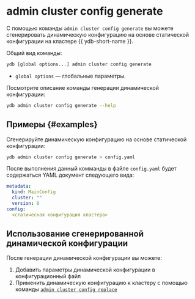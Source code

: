# admin cluster config generate

С помощью команды `admin cluster config generate` вы можете сгенерировать динамическую конфигурацию на основе статической конфигурации на кластере {{ ydb-short-name }}.

Общий вид команды:

```bash
ydb [global options...] admin cluster config generate
```

* `global options` — глобальные параметры.

Посмотрите описание команды генерации динамической конфигурации:

```bash
ydb admin cluster config generate --help
```

## Примеры {#examples}

Сгенерируйте динамическую конфигурацию на основе статической конфигурации:

```bash
ydb admin cluster config generate > config.yaml
```

После выполнения данный комманды в файле `config.yaml` будет содержаться YAML документ следующего вида:

```yaml
metadata:
  kind: MainConfig
  cluster: ""
  version: 0
config:
  <статическая конфигурация кластера>
```

## Использование сгенерированной динамической конфигурации

После генерации динамической конфигурации вы можете:

1. Добавить параметры динамической конфигурации в конфигурационный файл
2. Применить динамическую конфигурацию к кластеру с помощью команды [`admin cluster config replace`](replace.md)
